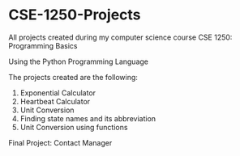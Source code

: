 # CSE-1250-Projects

All projects created during my computer science course CSE 1250: Programming Basics 

Using the Python Programming Language

The projects created are the following:

1. Exponential Calculator
2. Heartbeat Calculator
3. Unit Conversion
4. Finding state names and its abbreviation
5. Unit Conversion using functions

Final Project: Contact Manager

